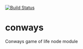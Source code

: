 [![Build Status](https://travis-ci.org/pietgeursen/conways.svg?branch=master)](https://travis-ci.org/pietgeursen/conways)
# conways
Conways game of life node module

